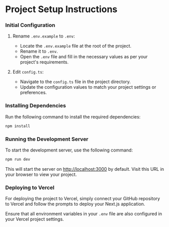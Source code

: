 # Project Setup Instructions

### Initial Configuration

1. Rename `.env.example` to `.env`:
   - Locate the `.env.example` file at the root of the project.
   - Rename it to `.env`.
   - Open the `.env` file and fill in the necessary values as per your project's requirements.

2. Edit `config.ts`:
   - Navigate to the `config.ts` file in the project directory.
   - Update the configuration values to match your project settings or preferences.

### Installing Dependencies

Run the following command to install the required dependencies:

```bash
npm install
```

### Running the Development Server

To start the development server, use the following command:

```bash
npm run dev
```

This will start the server on [http://localhost:3000](http://localhost:3000) by default. Visit this URL in your browser to view your project.

### Deploying to Vercel

For deploying the project to Vercel, simply connect your GitHub repository to Vercel and follow the prompts to deploy your Next.js application.

Ensure that all environment variables in your `.env` file are also configured in your Vercel project settings.
